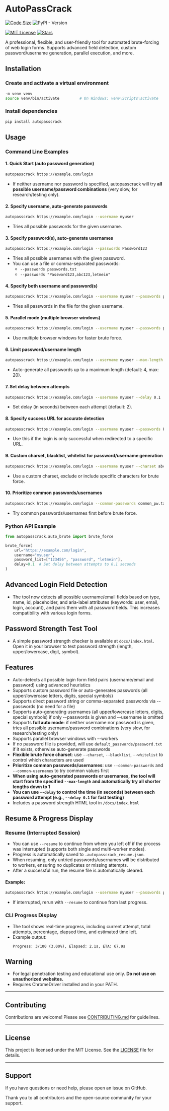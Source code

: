 # AutoPassCrack

[![Code Size](https://img.shields.io/github/languages/code-size/HenryLok0/autopasscrack?style=flat-square&logo=github)](https://github.com/HenryLok0/autopasscrack)
![PyPI - Version](https://img.shields.io/pypi/v/autopasscrack)

[![MIT License](https://img.shields.io/github/license/HenryLok0/autopasscrack?style=flat-square)](LICENSE)
[![Stars](https://img.shields.io/github/stars/HenryLok0/autopasscrack?style=flat-square)](https://github.com/HenryLok0/autopasscrack/stargazers)

A professional, flexible, and user-friendly tool for automated brute-forcing of web login forms. Supports advanced field detection, custom password/username generation, parallel execution, and more.

## Installation

### Create and activate a virtual environment

```bash
-m venv venv
source venv/bin/activate         # On Windows: venv\Scripts\activate
```

### Install dependencies

```bash
pip install autopasscrack
```

## Usage

### Command Line Examples

#### 1. **Quick Start (auto password generation)**
```bash
autopasscrack https://example.com/login
```
- If neither username nor password is specified, autopasscrack will try **all possible username/password combinations** (very slow, for research/testing only).

#### 2. **Specify username, auto-generate passwords**
```bash
autopasscrack https://example.com/login --username myuser
```
- Tries all possible passwords for the given username.

#### 3. **Specify password(s), auto-generate usernames**
```bash
autopasscrack https://example.com/login --passwords Password123
```
- Tries all possible usernames with the given password.
- You can use a file or comma-separated passwords:
  - `--passwords passwords.txt`
  - `--passwords "Password123,abc123,letmein"`

#### 4. **Specify both username and password(s)**
```bash
autopasscrack https://example.com/login --username myuser --passwords passwords.txt
```
- Tries all passwords in the file for the given username.

#### 5. **Parallel mode (multiple browser windows)**
```bash
autopasscrack https://example.com/login --username myuser --passwords passwords.txt --workers 4
```
- Use multiple browser windows for faster brute force.

#### 6. **Limit password/username length**
```bash
autopasscrack https://example.com/login --username myuser --max-length 6
```
- Auto-generate all passwords up to a maximum length (default: 4, max: 20).

#### 7. **Set delay between attempts**
```bash
autopasscrack https://example.com/login --username myuser --delay 0.1
```
- Set delay (in seconds) between each attempt (default: 2).

#### 8. **Specify success URL for accurate detection**
```bash
autopasscrack https://example.com/login --username myuser --passwords Password123 --success_url https://example.com/success
```
- Use this if the login is only successful when redirected to a specific URL.

#### 9. **Custom charset, blacklist, whitelist for password/username generation**
```bash
autopasscrack https://example.com/login --username myuser --charset abcdef1234 --blacklist f --whitelist abc123
```
- Use a custom charset, exclude or include specific characters for brute force.

#### 10. **Prioritize common passwords/usernames**
```bash
autopasscrack https://example.com/login --common-passwords common_pw.txt --common-usernames common_users.txt
```
- Try common passwords/usernames first before brute force.

### Python API Example

```python
from autopasscrack.auto_brute import brute_force

brute_force(
    url="https://example.com/login",
    username="myuser",
    password_list=["123456", "password", "letmein"],
    delay=0.1  # Set delay between attempts to 0.1 seconds
)
```

## Advanced Login Field Detection
- The tool now detects all possible username/email fields based on type, name, id, placeholder, and aria-label attributes (keywords: user, email, login, account), and pairs them with all password fields. This increases compatibility with various login forms.

## Password Strength Test Tool
- A simple password strength checker is available at `docs/index.html`. Open it in your browser to test password strength (length, upper/lowercase, digit, symbol).

## Features
- Auto-detects all possible login form field pairs (username/email and password) using advanced heuristics
- Supports custom password file or auto-generates passwords (all upper/lowercase letters, digits, special symbols)
- Supports direct password string or comma-separated passwords via --passwords (no need for a file)
- Supports auto-generating usernames (all upper/lowercase letters, digits, special symbols) if only --passwords is given and --username is omitted
- Supports **full auto mode**: if neither username nor password is given, tries all possible username/password combinations (very slow, for research/testing only)
- Supports parallel browser windows with --workers
- If no password file is provided, will use `default_passwords/password.txt` if it exists, otherwise auto-generate passwords
- **Flexible brute force charset**: use `--charset`, `--blacklist`, `--whitelist` to control which characters are used
- **Prioritize common passwords/usernames**: use `--common-passwords` and `--common-usernames` to try common values first
- **When using auto-generated passwords or usernames, the tool will start from the specified `--max-length` and automatically try all shorter lengths down to 1**
- **You can use `--delay` to control the time (in seconds) between each password attempt (e.g., `--delay 0.1` for fast testing)**
- Includes a password strength HTML tool in `/docs/index.html`


## Resume & Progress Display

### Resume (Interrupted Session)
- You can use `--resume` to continue from where you left off if the process was interrupted (supports both single and multi-worker modes).
- Progress is automatically saved to `.autopasscrack_resume.json`.
- When resuming, only untried passwords/usernames will be distributed to workers, ensuring no duplicates or missing attempts.
- After a successful run, the resume file is automatically cleared.

#### Example:
```bash
autopasscrack https://example.com/login --username myuser --passwords passwords.txt --workers 4 --resume
```
- If interrupted, rerun with `--resume` to continue from last progress.

### CLI Progress Display
- The tool shows real-time progress, including current attempt, total attempts, percentage, elapsed time, and estimated time left.
- Example output:
  ```
  Progress: 3/100 (3.00%), Elapsed: 2.1s, ETA: 67.9s
  ```

## Warning
- For legal penetration testing and educational use only. **Do not use on unauthorized websites.**
- Requires ChromeDriver installed and in your PATH.

---

## Contributing

Contributions are welcome! Please see [CONTRIBUTING.md](CONTRIBUTING.md) for guidelines.

---

## License

This project is licensed under the MIT License. See the [LICENSE](LICENSE) file for details.

---

## Support

If you have questions or need help, please open an issue on GitHub.

Thank you to all contributors and the open-source community for your support.